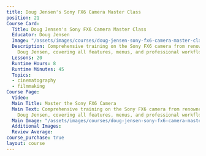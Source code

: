 ```yaml
---
title: Doug Jensen's Sony FX6 Camera Master Class
position: 21
Course Card:
  Title: Doug Jensen's Sony FX6 Camera Master Class
  Educator: Doug Jensen
  Image: "/assets/images/courses/doug-jensen-sony-fx6-camera-master-class.jpg"
  Description: Comprehensive training on the Sony FX6 camera from renowned instructor
    Doug Jensen, covering all features, menus, and professional workflows.
  Lessons: 20
  Runtime Hours: 8
  Runtime Minutes: 45
  Topics:
  - cinematography
  - filmmaking
Course Page:
  Video: 
  Main Title: Master the Sony FX6 Camera
  Main Text: Comprehensive training on the Sony FX6 camera from renowned instructor
    Doug Jensen, covering all features, menus, and professional workflows.
  Main Image: "/assets/images/courses/doug-jensen-sony-fx6-camera-master-class/sony-fx6-camera-master-class-main.jpg"
  Additional Images: 
  Review Average: 
course_purchase: true
layout: course
---
```


